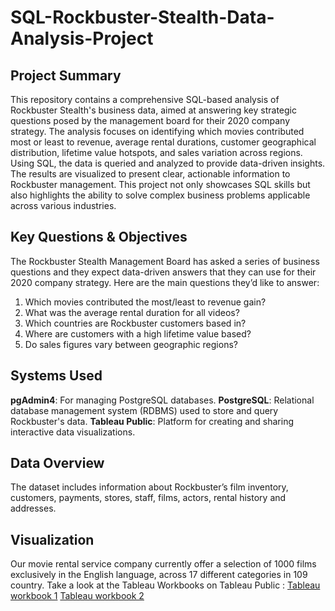 # SQL-Rockbuster-Stealth-Data-Analysis-Project
## Project Summary 
This repository contains a comprehensive SQL-based analysis of Rockbuster Stealth's business data, aimed at answering key strategic questions posed by the management board for their 2020 company strategy. The analysis focuses on identifying which movies contributed most or least to revenue, average rental durations, customer geographical distribution, lifetime value hotspots, and sales variation across regions. Using SQL, the data is queried and analyzed to provide data-driven insights. The results are visualized to present clear, actionable information to Rockbuster management. This project not only showcases SQL skills but also highlights the ability to solve complex business problems applicable across various industries.
## Key Questions & Objectives
The Rockbuster Stealth Management Board has asked a series of business questions and they expect data-driven answers that they can use for their 2020 company strategy. Here are the main questions they’d like to answer:

1. Which movies contributed the most/least to revenue gain?
2. What was the average rental duration for all videos?
3. Which countries are Rockbuster customers based in?
4. Where are customers with a high lifetime value based?
5. Do sales figures vary between geographic regions?
## Systems Used
**pgAdmin4**: For managing PostgreSQL databases.
**PostgreSQL**: Relational database management system (RDBMS) used to store and query Rockbuster's data.
**Tableau Public**: Platform for creating and sharing interactive data visualizations.
## Data Overview
 The dataset includes information about Rockbuster’s film inventory, customers, payments, stores, staff, films, actors, rental history and addresses.
## Visualization
Our movie rental service company currently offer a selection of 1000 films exclusively in the English language, across 17 different categories in 109 country. Take a look at the Tableau Workbooks on Tableau Public :
[Tableau workbook 1](https://public.tableau.com/views/Rockbuster_17330553518060/Map?:language=en-US&publish=yes&:sid=&:redirect=auth&:display_count=n&:origin=viz_share_link)
[Tableau workbook 2](https://public.tableau.com/views/Rockbuster2_17332579359500/Contibutionbycategory?:language=en-US&publish=yes&:sid=&:redirect=auth&:display_count=n&:origin=viz_share_link)
